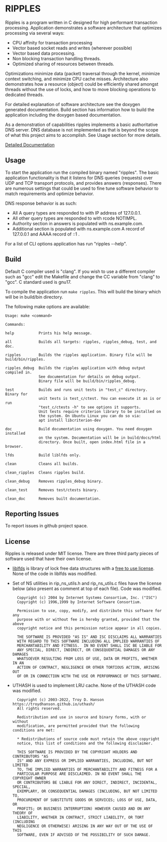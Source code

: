# RIPPLES

Ripples is a program written in C designed for high performant transaction
processing. Application demonstrates a software architecture that optimizes
processing via several ways:

* CPU affinity for transaction processing
* Vector based socket reads and writes (wherever possible)
* Vector based data processing.
* Non blocking transaction handling threads.
* Optimized sharing of resources between threads.

Optimizations minimize data (packet) traversal through the kernel, minimize
context switching, and minimize CPU cache misses.
Architecture also demonstrates how a resource (object) could be efficiently
shared amongst threads without the use of locks, and how to move blocking
operations to dedicated threads.

For detailed explanation of software architecture see the doxygen generated
documentation. Build section has information how to build the application
including the doxygen based documentation.

As a demonstration of capabilities ripples implements a basic authoritative DNS
server. DNS database is not implemented as that is beyond the scope of what
this project aims to accomplish. See Usage section for more details.

[Detailed Documentation](https://g5unit.github.io/ripples/)

## Usage

To start the application run the compiled binary named "ripples". The basic
application functionality is that it listens for DNS queries (requests) over
UDP and TCP transport protocols, and provides answers (responses). There are
numerous settings that could be used to fine tune software behavior to match
requirements and optimize behavior.

DNS response behavior is as such:

* All A query types are responded to with IP address of 127.0.0.1.
* All other query types are responded to with rcode NOTIMPL.
* Authority section in answers is populated with ns.example.com.
* Additional section is populated with ns.example.com A record of 127.0.0.1 and
AAAA record of ::1 .

For a list of CLI options application has run "ripples --help".

## Build

Default C compiler used is "clang". If you wish to use a different compiler such
as "gcc" edit the Makefile and change the CC variable from "clang" to "gcc".
C standard used is gnu17.

To compile the application run ```make ripples```. This will build the binary
which will be in build/bin directory.

The following make options are available:

    Usage: make <command>

    Commands:

    help           Prints his help message.

    all            Builds all targets: ripples, ripples_debug, test, and doc.

    ripples        Builds the ripples application. Binary file will be build/bin/ripples.

    ripples_debug  Builds the ripples application with debug output compiled in.
                   See documentation for details on debug output.
                   Binary file will be build/bin/ripples_debug.

    test           Builds and runs unit tests in "test_c" directory. Binary for
                   unit tests is test_c/ctest. You can execute it as is or run
                   "test_c/ctests -h" to see options it supports.
                   Unit tests require criterion library to be installed on
                   the system. On Ubuntu Linux you can do so via:
                   apt install libcriterion-dev

    doc            Build documentation using doxygen. You need doxygen installed
                   on the system. Documentation will be in build/docs/html
                   directory. Once built, open index.html file in a browser.

    lfds           Build liblfds only.

    clean          Cleans all builds.

    clean_ripples  Cleans ripples build.

    clean_debug    Removes ripples_debug binary.

    clean_test     Removes test/ctests binary.

    clean_doc      Removes built documentation.

## Reporting Issues

To report issues in github project space.

## License

Ripples is released under MIT license. There are three third party pieces of
software used that have their own license.

* [liblfds](https://www.liblfds.org) is library of lock free data structures with a
[free to use license](https://www.liblfds.org/mediawiki/index.php?title=r7.1.1:Introduction#License).
None of the code in liblfds was modified.

* Set of NS utilities in rip_ns_utils.h and rip_ns_utils.c files have the
license below (also present as comment at top of each file). Code was modified.

        Copyright (c) 2004 by Internet Systems Consortium, Inc. ("ISC")
        Copyright (c) 1996,1999 by Internet Software Consortium.
    
        Permission to use, copy, modify, and distribute this software for any
        purpose with or without fee is hereby granted, provided that the above
        copyright notice and this permission notice appear in all copies.
    
        THE SOFTWARE IS PROVIDED "AS IS" AND ISC DISCLAIMS ALL WARRANTIES
        WITH REGARD TO THIS SOFTWARE INCLUDING ALL IMPLIED WARRANTIES OF
        MERCHANTABILITY AND FITNESS.  IN NO EVENT SHALL ISC BE LIABLE FOR
        ANY SPECIAL, DIRECT, INDIRECT, OR CONSEQUENTIAL DAMAGES OR ANY DAMAGES
        WHATSOEVER RESULTING FROM LOSS OF USE, DATA OR PROFITS, WHETHER IN AN
        ACTION OF CONTRACT, NEGLIGENCE OR OTHER TORTIOUS ACTION, ARISING OUT
        OF OR IN CONNECTION WITH THE USE OR PERFORMANCE OF THIS SOFTWARE.

* UTHASH is used to implement LRU cache. None of the UTHASH code was modified.

        Copyright (c) 2003-2022, Troy D. Hanson  https://troydhanson.github.io/uthash/
        All rights reserved.

        Redistribution and use in source and binary forms, with or without
        modification, are permitted provided that the following conditions are met:

        * Redistributions of source code must retain the above copyright
        notice, this list of conditions and the following disclaimer.

        THIS SOFTWARE IS PROVIDED BY THE COPYRIGHT HOLDERS AND CONTRIBUTORS "AS
        IS" AND ANY EXPRESS OR IMPLIED WARRANTIES, INCLUDING, BUT NOT LIMITED
        TO, THE IMPLIED WARRANTIES OF MERCHANTABILITY AND FITNESS FOR A
        PARTICULAR PURPOSE ARE DISCLAIMED. IN NO EVENT SHALL THE COPYRIGHT OWNER
        OR CONTRIBUTORS BE LIABLE FOR ANY DIRECT, INDIRECT, INCIDENTAL, SPECIAL,
        EXEMPLARY, OR CONSEQUENTIAL DAMAGES (INCLUDING, BUT NOT LIMITED TO,
        PROCUREMENT OF SUBSTITUTE GOODS OR SERVICES; LOSS OF USE, DATA, OR
        PROFITS; OR BUSINESS INTERRUPTION) HOWEVER CAUSED AND ON ANY THEORY OF
        LIABILITY, WHETHER IN CONTRACT, STRICT LIABILITY, OR TORT (INCLUDING
        NEGLIGENCE OR OTHERWISE) ARISING IN ANY WAY OUT OF THE USE OF THIS
        SOFTWARE, EVEN IF ADVISED OF THE POSSIBILITY OF SUCH DAMAGE.
